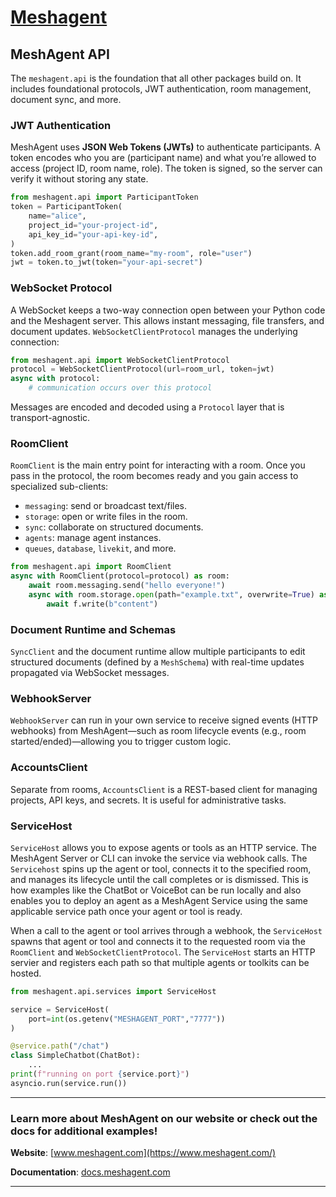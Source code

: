 # [Meshagent](https://www.meshagent.com)

## MeshAgent API

The ``meshagent.api`` is the foundation that all other packages build on. It includes foundational protocols, JWT authentication, room management, document sync, and more. 

### JWT Authentication
 MeshAgent uses **JSON Web Tokens (JWTs)** to authenticate participants. A token encodes who you are (participant name) and what you’re allowed to access (project ID, room name, role). The token is signed, so the server can verify it without storing any state.

```Python Python
from meshagent.api import ParticipantToken
token = ParticipantToken(
    name="alice",
    project_id="your-project-id",
    api_key_id="your-api-key-id",
)
token.add_room_grant(room_name="my-room", role="user")
jwt = token.to_jwt(token="your-api-secret")
```

### WebSocket Protocol
A WebSocket keeps a two-way connection open between your Python code and the Meshagent server. This allows instant messaging, file transfers, and document updates. ``WebSocketClientProtocol`` manages the underlying connection:

```Python Python
from meshagent.api import WebSocketClientProtocol
protocol = WebSocketClientProtocol(url=room_url, token=jwt)
async with protocol:
    # communication occurs over this protocol
```

Messages are encoded and decoded using a ``Protocol`` layer that is transport-agnostic.

### RoomClient
``RoomClient`` is the main entry point for interacting with a room. Once you pass in the protocol, the room becomes ready and you gain access to specialized sub-clients:

- ``messaging``: send or broadcast text/files.
- ``storage``: open or write files in the room.
- ``sync``: collaborate on structured documents.
- ``agents``: manage agent instances.
- ``queues``, ``database``, ``livekit``, and more.

```Python Python
from meshagent.api import RoomClient
async with RoomClient(protocol=protocol) as room:
    await room.messaging.send("hello everyone!")
    async with room.storage.open(path="example.txt", overwrite=True) as f:
        await f.write(b"content")
```

### Document Runtime and Schemas
``SyncClient`` and the document runtime allow multiple participants to edit structured documents (defined by a ``MeshSchema``) with real-time updates propagated via WebSocket messages.

### WebhookServer
``WebhookServer`` can run in your own service to receive signed events (HTTP webhooks) from MeshAgent—such as room lifecycle events (e.g., room started/ended)—allowing you to trigger custom logic.

### AccountsClient
Separate from rooms, ``AccountsClient`` is a REST-based client for managing projects, API keys, and secrets. It is useful for administrative tasks.

### ServiceHost
``ServiceHost`` allows you to expose agents or tools as an HTTP service. The MeshAgent Server or CLI can invoke the service via webhook calls. The ``Servicehost`` spins up the agent or tool, connects it to the specified room, and manages its lifecycle until the call completes or is dismissed. This is how examples like the ChatBot or VoiceBot can be run locally and also enables you to deploy an agent as a MeshAgent Service using the same applicable service path once your agent or tool is ready. 

When a call to the agent or tool arrives through a webhook, the ``ServiceHost`` spawns that agent or tool and connects it to the requested room via the ``RoomClient`` and ``WebSocketClientProtocol``. The ``ServiceHost`` starts an HTTP servier and registers each path so that multiple agents or toolkits can be hosted.  

```Python Python
from meshagent.api.services import ServiceHost

service = ServiceHost(
    port=int(os.getenv("MESHAGENT_PORT","7777"))
)

@service.path("/chat")
class SimpleChatbot(ChatBot):
    ...
print(f"running on port {service.port}")
asyncio.run(service.run())
```

---
### Learn more about MeshAgent on our website or check out the docs for additional examples!

**Website**: [www.meshagent.com](https://www.meshagent.com/)

**Documentation**: [docs.meshagent.com](https://docs.meshagent.com/)

---
